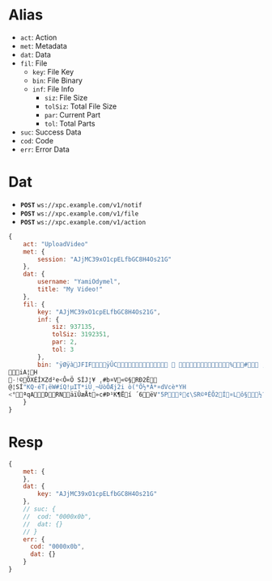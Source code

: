 # Alias

* `act`: Action
* `met`: Metadata
* `dat`: Data
* `fil`: File
    * `key`: File Key
    * `bin`: File Binary
    * `inf`: File Info
        * `siz`: File Size
        * `tolSiz`: Total File Size
        * `par`: Current Part
        * `tol`: Total Parts
* `suc`: Success Data
* `cod`: Code
* `err`: Error Data

# Dat

* **`POST`** `ws://xpc.example.com/v1/notif`
* **`POST`** `ws://xpc.example.com/v1/file`
* **`POST`** `ws://xpc.example.com/v1/action`

```js
{
    act: "UploadVideo"
    met: {
        session: "AJjMC39xO1cpELfbGC8H4Os21G"
    },
    dat: {
        username: "YamiOdymel",
        title: "My Video!"
    },
    fil: {
        key: "AJjMC39xO1cpELfbGC8H4Os21G",
        inf: {
            siz: 937135,
            tolSiz: 3192351,
            par: 2,
            tol: 3
        },
        bin: "ÿØÿàJFIFÿÛC  %# , #&')*)-0-(0%()(ÿÛC   (((((((((((((((((((((((((((((((((((((((((((((((((((ÿÀTG"ÿÄ ÿÄµ}!1AQa"q2¡#B±ÁRÑð$3br %&'()*456789:CDEFGHIJSTUVWXYZcdefghijstuvwxyz¢£¤¥¦§¨©ª²³´µ¶·¸¹ºÂÃÄÅÆÇÈÉÊÒÓÔÕÖ×ØÙÚáâãäåæçèéêñòóôõö÷øùúÿÄ	ÿÄµw!1AQaq"2B¡±Á	#3RðbrÑ $4á%ñ&'()*56789:CDEFGHIJSTUVWXYZcdefghijstuvwxyz¢£¤¥¦§¨©ª²³´µ¶·¸¹ºÂÃÄÅÆÇÈÉÊÒÓÔÕÖ×ØÙÚâãäåæçèéêòóôõö÷øùúÿÚ?¥rÒ%Éèjj{À>Ñ.:f«úSÃÓ	ÍÒS)
iA¦H
-!©ÕXÉÍXZd²e<Ô«Ö SÍJ¦¥ ,#b¤V«©§RÐ2Ê
@¦SÍ"KQ·éT¡ëW#íQ!µIT*iÛ¸¬ÚòÔÆj2i ò(°Õ½*Â*¤dVcè*YH
<°ªqADRNäïÛæÅt»c#Þ¹K¶Ëí ´6ëV"5Pº¢\SR©ªÈÕ2Í¤Lô§½?<T7g­(¨³ÏzNiÀô§¨ö¦JÄP:Ó7Q¸R°;Ó"
    }
}
```

# Resp

```js
{
    met: {
    },
    dat: {
        key: "AJjMC39xO1cpELfbGC8H4Os21G"
    },
    // suc: {
    //  cod: "0000x0b",
    //  dat: {}
    // }
    err: {
      cod: "0000x0b",
      dat: {}
    }
}
```
